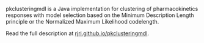 pkclusteringmdl is a Java implementation for clustering of pharmacokinetics responses with model selection based on the Minimum Description Length principle or the Normalized Maximum Likelihood codelength.

Read the full description at [rjri.github.io/pkclusteringmdl](https://rjri.github.io/pkclusteringmdl/).
